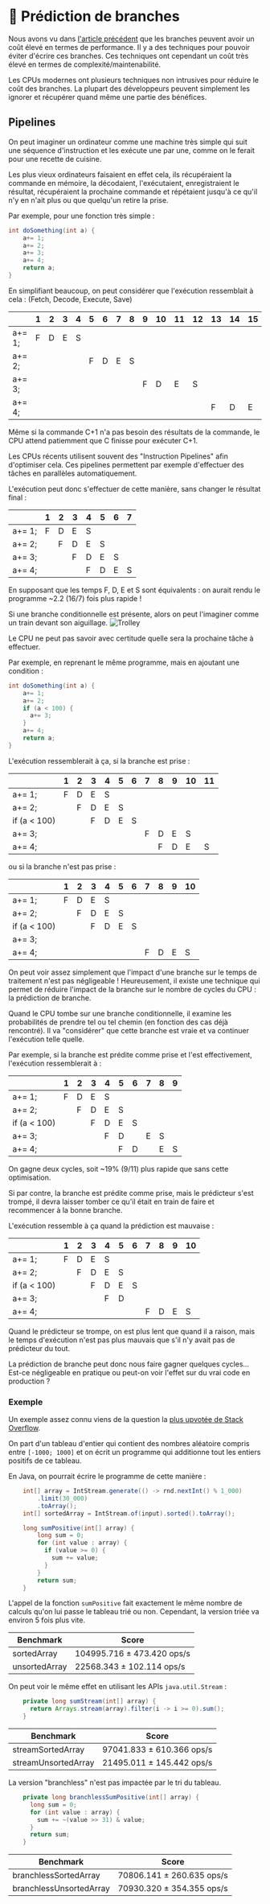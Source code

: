 # 🔮 Prédiction de branches

Nous avons vu dans [l'article précédent](branch-effect-fr.md) que les branches peuvent avoir un coût élevé en termes de performance.
Il y a des techniques pour pouvoir éviter d'écrire ces branches.
Ces techniques ont cependant un coût très élevé en termes de complexité/maintenabilité.

Les CPUs modernes ont plusieurs techniques non intrusives pour réduire le coût des branches.
La plupart des développeurs peuvent simplement les ignorer et récupérer quand même une partie des bénéfices.

## Pipelines

On peut imaginer un ordinateur comme une machine très simple qui suit une séquence d'instruction et les exécute une par une, comme on le ferait pour une recette de cuisine.

Les plus vieux ordinateurs faisaient en effet cela, ils récupéraient la commande en mémoire, la décodaient, l'exécutaient, enregistraient le résultat, récupéraient la prochaine commande et répétaient jusqu'à ce qu'il n'y en n'ait plus ou que quelqu'un retire la prise.

Par exemple, pour une fonction très simple :
```java
int doSomething(int a) {
    a+= 1;
    a+= 2;
    a+= 3;
    a+= 4;
    return a;
}
```

En simplifiant beaucoup, on peut considérer que l'exécution ressemblait à cela : (Fetch, Decode, Execute, Save)

|        | 1 | 2 | 3 | 4 | 5 | 6 | 7 | 8 | 9 | 10 | 11 | 12 | 13 | 14 | 15 | 16 |
|--------|---|---|---|---|---|---|---|---|---|----|----|----|----|----|----|----|
| a+= 1; | F | D | E | S |   |   |   |   |   |    |    |    |    |    |    |    |
| a+= 2; |   |   |   |   | F | D | E | S |   |    |    |    |    |    |    |    |
| a+= 3; |   |   |   |   |   |   |   |   | F | D  | E  | S  |    |    |    |    |
| a+= 4; |   |   |   |   |   |   |   |   |   |    |    |    | F  | D  | E  | S  |

Même si la commande C+1 n'a pas besoin des résultats de la commande, le CPU attend patiemment que C finisse pour exécuter C+1.

Les CPUs récents utilisent souvent des "Instruction Pipelines" afin d'optimiser cela.
Ces pipelines permettent par exemple d'effectuer des tâches en parallèles automatiquement.

L'exécution peut donc s'effectuer de cette manière, sans changer le résultat final :

|        | 1 | 2 | 3 | 4 | 5 | 6 | 7 |
|--------|---|---|---|---|---|---|---|
| a+= 1; | F | D | E | S |   |   |   |
| a+= 2; |   | F | D | E | S |   |   |
| a+= 3; |   |   | F | D | E | S |   |
| a+= 4; |   |   |   | F | D | E | S |

En supposant que les temps F, D, E et S sont équivalents : on aurait rendu le programme ~2.2 (16/7) fois plus rapide !

Si une branche conditionnelle est présente, alors on peut l'imaginer comme un train devant son aiguillage.
![Trolley](trolley.jpg "Example de branche")

Le CPU ne peut pas savoir avec certitude quelle sera la prochaine tâche à effectuer.

Par exemple, en reprenant le même programme, mais en ajoutant une condition :
```java
int doSomething(int a) {
    a+= 1;
    a+= 2;
    if (a < 100) {
      a+= 3;
    }
    a+= 4;
    return a;
}
```

L'exécution ressemblerait à ça, si la branche est prise :

|              | 1 | 2 | 3 | 4 | 5 | 6 | 7 | 8 | 9 | 10 | 11 |
|--------------|---|---|---|---|---|---|---|---|---|----|----|
| a+= 1;       | F | D | E | S |   |   |   |   |   |    |    |
| a+= 2;       |   | F | D | E | S |   |   |   |   |    |    |
| if (a < 100) |   |   | F | D | E | S |   |   |   |    |    |
| a+= 3;       |   |   |   |   |   |   | F | D | E | S  |    |
| a+= 4;       |   |   |   |   |   |   |   | F | D | E  | S  |

ou si la branche n'est pas prise :

|              | 1 | 2 | 3 | 4 | 5 | 6 | 7 | 8 | 9 | 10 |
|--------------|---|---|---|---|---|---|---|---|---|----|
| a+= 1;       | F | D | E | S |   |   |   |   |   |    |
| a+= 2;       |   | F | D | E | S |   |   |   |   |    |
| if (a < 100) |   |   | F | D | E | S |   |   |   |    |
| a+= 3;       |   |   |   |   |   |   |   |   |   |    |
| a+= 4;       |   |   |   |   |   |   | F | D | E | S  |

On peut voir assez simplement que l'impact d'une branche sur le temps de traitement n'est pas négligeable !
Heureusement, il existe une technique qui permet de réduire l'impact de la branche sur le nombre de cycles du CPU : la prédiction de branche.


Quand le CPU tombe sur une branche conditionnelle, il examine les probabilités de prendre tel ou tel chemin (en fonction des cas déjà rencontré).
Il va "considérer" que cette branche est vraie et va continuer l'exécution telle quelle.

Par exemple, si la branche est prédite comme prise et l'est effectivement, l'exécution ressemblerait à :

|              | 1 | 2 | 3 | 4 | 5 | 6 | 7 | 8 | 9 |
|--------------|---|---|---|---|---|---|---|---|---|
| a+= 1;       | F | D | E | S |   |   |   |   |   |
| a+= 2;       |   | F | D | E | S |   |   |   |   |
| if (a < 100) |   |   | F | D | E | S |   |   |   |
| a+= 3;       |   |   |   | F | D |   | E | S |   |
| a+= 4;       |   |   |   |   | F | D |   | E | S |

On gagne deux cycles, soit ~19% (9/11) plus rapide que sans cette optimisation.

Si par contre, la branche est prédite comme prise, mais le prédicteur s'est trompé, il devra laisser tomber ce qu'il était en train de faire et recommencer à la bonne branche.

L'exécution ressemble à ça quand la prédiction est mauvaise :

|              | 1 | 2 | 3 | 4 | 5 | 6 | 7 | 8 | 9 | 10 |
|--------------|---|---|---|---|---|---|---|---|---|----|
| a+= 1;       | F | D | E | S |   |   |   |   |   |    |
| a+= 2;       |   | F | D | E | S |   |   |   |   |    |
| if (a < 100) |   |   | F | D | E | S |   |   |   |    |
| a+= 3;       |   |   |   | F | D |   |   |   |   |    |
| a+= 4;       |   |   |   |   |   |   | F | D | E | S  |

Quand le prédicteur se trompe, on est plus lent que quand il a raison, mais le temps d'exécution n'est pas plus mauvais que s'il n'y avait pas de prédicteur du tout.

La prédiction de branche peut donc nous faire gagner quelques cycles... Est-ce négligeable en pratique ou peut-on voir l'effet sur du vrai code en production ?

### Exemple

Un exemple assez connu viens de la question la [plus upvotée de Stack Overflow](https://stackoverflow.com/questions/11227809/why-is-processing-a-sorted-array-faster-than-processing-an-unsorted-array).

On part d'un tableau d'entier qui contient des nombres aléatoire compris entre `[-1000; 1000]` et on écrit un programme qui additionne tout les entiers positifs de ce tableau.

En Java, on pourrait écrire le programme de cette manière :
```java
    int[] array = IntStream.generate(() -> rnd.nextInt() % 1_000)
        .limit(30_000)
        .toArray();
    int[] sortedArray = IntStream.of(input).sorted().toArray();

    long sumPositive(int[] array) {
        long sum = 0;
        for (int value : array) {
          if (value >= 0) {
            sum += value;
          }
        }
        return sum;
    }
```


L'appel de la fonction `sumPositive` fait exactement le même nombre de calculs qu'on lui passe le tableau trié ou non.
Cependant, la version triée va environ 5 fois plus vite.

| Benchmark               | Score                       |
|-------------------------|-----------------------------|
| sortedArray             | 104995.716 ± 473.420  ops/s |
| unsortedArray           | 22568.343 ± 102.114  ops/s  |

On peut voir le même effet en utilisant les APIs `java.util.Stream` :

```java
    private long sumStream(int[] array) {
      return Arrays.stream(array).filter(i -> i >= 0).sum();
    }
```

| Benchmark               | Score                       |
|-------------------------|-----------------------------|
| streamSortedArray       | 97041.833 ± 610.366  ops/s  |
| streamUnsortedArray     | 21495.011 ± 145.442  ops/s  |

La version "branchless" n'est pas impactée par le tri du tableau.

```java
    private long branchlessSumPositive(int[] array) {
      long sum = 0;
      for (int value : array) {
        sum += ~(value >> 31) & value;
      }
      return sum;
    }
```

| Benchmark               | Score                       |
|-------------------------|-----------------------------|
| branchlessSortedArray   | 70806.141 ± 260.635  ops/s  |
| branchlessUnsortedArray | 70930.320 ± 354.355  ops/s  |
